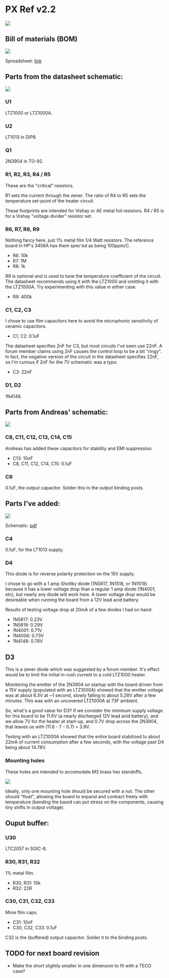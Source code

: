 # PX Ref v2.2

![](top.png)

## Bill of materials (BOM)

![](BOM.png)

Spreadsheet: [link](https://docs.google.com/spreadsheets/d/1iMRS2HY1jZ_TCvgPMmdHyxduSDgiw9QMjbdRjiF5_4c/edit?usp=sharing)

## Parts from the datasheet schematic:

![](../../../media/ltz1000-7v-schematic.png)

### U1

LTZ1000 or LTZ1000A.

### U2

LT1013 in DIP8.

### Q1

2N3904 in TO-92.

### R1, R2, R3, R4 / R5

These are the "critical" resistors.

R1 sets the current through the zener.
The ratio of R4 to R5 sets the temperature set-point of the heater circuit.

These footprints are intended for Vishay or AE metal foil resistors.  R4 / R5 is for a Vishay "voltage divider" resistor set.

### R6, R7, R8, R9

Nothing fancy here, just 1% metal film 1/4 Watt resistors.  The reference board in HP's 3458A has them spec'ed as being 100ppm/C.

- R6: 10k
- R7: 1M
- R8: 1k

R9 is optional and is used to tune the temperature coefficient of the circuit.  The datasheet recommends using it with the LTZ1000 and omitting it with the LTZ1000A.  Try experimenting with this value in either case.

- R9: 400k

### C1, C2, C3

I chose to use film capacitors here to avoid the microphonic sensitivity of ceramic capacitors.

- C1, C2: 0.1uF

The datasheet specifies 2nF for C3, but most circuits I've seen use 22nF.  A forum member claims using 2nF causes the control loop to be a bit "ringy".  In fact, the negative version of the circuit in the datasheet specifies 22nF, so I'm curious if 2nF for the 7V schematic was a typo.

- C3: 22nF

### D1, D2

1N4148.

## Parts from Andreas' schematic:

![](../../../media/LTZ1KA_1b.PNG)

### C8, C11, C12, C13, C14, C15

Andreas has added these capacitors for stability and EMI suppression.

- C13: 10nF
- C8, C11, C12, C14, C15: 0.1uF

### C9

0.1uF, the output capacitor.  Solder this to the output binding posts.

## Parts I've added:

![](basic-ltz1000.png)

Schematic: [pdf](basic-ltz1000.pdf)

### C4

0.1uF, for the LT1013 supply.

### D4

This diode is for reverse polarity protection on the 15V supply.

I chose to go with a 1 amp Shottky diode (1N5817, 1N1518, or 1N1519)
because it has a lower voltage drop than a regular 1 amp diode (1N4001, etc),
but nearly any diode will work here.
A lower voltage drop would be desireable when running the board from a 12V lead acid battery.

Results of testing voltage drop at 20mA of a few diodes I had on hand:
- 1N5817: 0.23V
- 1N5819: 0.29V
- 1N4001: 0.71V
- 1N4006: 0.73V
- 1N4148: 0.78V

## D3

This is a zener diode which was suggested by a forum member.  It's effect would be to limit the initial in-rush current to a cold LTZ1000 heater.

Monitoring the emitter of the 2N3904 on startup with the board driven from a 15V supply (populated with an LTZ1000A) showed that the emitter voltage was at about 6.3V at ~1 second, slowly falling to about 5.26V after a few minutes.  This was with an uncovered LTZ1000A at 73F ambient.

So, what's a good value for D3?  If we consider the minimum supply voltage for this board to be 11.6V (a nearly discharged 12V lead acid battery), and we allow 7V for the heater at start-up, and 0.7V drop across the 2N3904, that leaves us with (11.6 - 7 - 0.7) = 3.9V.

Testing with an LTZ1000A showed that the entire board stabilized to about 22mA of current consumption after a few seconds, with the voltage past D4 being about 14.78V.

### Mounting holes

These holes are intended to accomodate M3 brass hex standoffs.

![](../../../media/standoff.jpg)

Ideally, only one mounting hole should be secured with a nut.
The other should "float", allowing the board to expand and contract freely with temperature
(bending the baord can put stress on the components, causing tiny shifts in output voltage).

## Ouput buffer:

### U30

LTC2057 in SOIC-8.

### R30, R31, R32

1% metal film.

- R30, R31: 10k
- R32: 22R

### C30, C31, C32, C33

More film caps.

- C31: 10nF
- C30, C32, C33: 0.1uF

C32 is the (buffered) output capacitor.  Solder it to the binding posts.


## TODO for next board revision

- Make the short slightly smaller in one dimension to fit with a TECO case?
